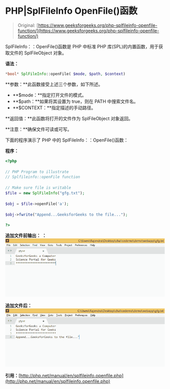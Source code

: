 # PHP|SplFileInfo OpenFile()函数

> Original: [https://www.geeksforgeeks.org/php-splfileinfo-openfile-function/](https://www.geeksforgeeks.org/php-splfileinfo-openfile-function/)

SplFileInfo：：OpenFile()函数是 PHP 中标准 PHP 库(SPL)的内置函数，用于获取文件的 SplFileObject 对象。

**语法：**

```php
*bool* SplFileInfo::openFile( $mode, $path, $context)
```

**参数：**此函数接受上述三个参数，如下所述。

*   **$mode：**指定打开文件的模式。
*   **$path：**如果将其设置为 true，则在 PATH 中搜索文件名。
*   **$CONTEXT：**指定描述的手动路径。

**返回值：**此函数将打开的文件作为 SplFileObject 对象返回。

**注意：**确保文件可读或可写。

下面的程序演示了 PHP 中的 SplFileInfo：：OpenFile()函数：

**程序：**

```php
<?php

// PHP Program to illustrate 
// Splfileinfo::openFile function

// Make sure file is writable 
$file = new SplFileInfo("gfg.txt");

$obj = $file->openFile('a');

$obj->fwrite("Append...GeeksforGeeks to the file...");

?>
```

**追加文件前输出：**
**：**
![openfile](img/329aaa90c85f14c823e05dd0302a398a.png)

**追加文件后：**
![openfile](img/d4c43fc5f95802cdb7973843d4ef8448.png)

**引用：**[http://php.net/manual/en/splfileinfo.openfile.php](http://php.net/manual/en/splfileinfo.openfile.php)